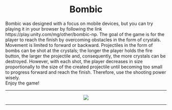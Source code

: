 <h1 align="center">Bombic</h1>
Bombic was designed with a focus on mobile devices, but you can try playing it in your browser by following the link https://play.unity.com/mg/other/bombic-np. The goal of the game is for the player to reach the finish by overcoming obstacles in the form of crystals. Movement is limited to forward or backward. Projectiles in the form of bombs can be shot at the crystals; the longer the player holds the fire button, the larger the projectile and, consequently, the more crystals can be destroyed. However, with each shot, the player decreases in size proportionally to the size of the created projectile until becoming too small to progress forward and reach the finish. Therefore, use the shooting power wisely. 
<br>
Enjoy the game!
<hr>
<div align="center"><img src="https://play-static.unity.com/20231102/p/images/3bd32e61-e306-4a01-beae-a346f5a16480_____qweqe__.png" align="center"/></div>
<hr>
